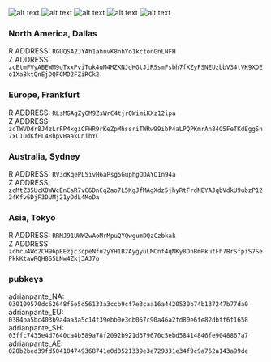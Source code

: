 
![alt text](https://i.imgur.com/PXejuTZ.png)
![alt text](https://i.imgur.com/FcjXorx.png)
![alt text](https://i.imgur.com/MFltytt.png)
![alt text](https://i.imgur.com/c53RN0S.png)
![alt text](https://i.imgur.com/UqZtGWg.png)


### North America, Dallas
R ADDRESS: `RGUQSA2JYAh1ahnvK8nhYo1kctonGnLNFH`  
Z ADDRESS: `zcEtmFVyABEWM9qTxxPviTuk4uM4MZKNJdHGtJiRSsmFsbh7fXZyFSNEUzbbV34tVK9XDEo1Xa8ktQnEjDQFCMD2FZiRCk2`

### Europe, Frankfurt
R ADDRESS: `RLsMGAgZyGM9ZsWrC4tjrQWimiKXz12ipa`  
Z ADDRESS: `zcTWVDdr8J4zLrFP4xgiCFHR9rKeZpMhssriTWRw99ibP4aLPQPKmrAn84G5FeTKdEggSn7xC1UdKfFL48hpvBaakCnihYC`

### Australia, Sydney
R ADDRESS: `RV3dKqePL5ivH6aPsg5GuphgQDAYQ1n94a`  
Z ADDRESS: `zcMtZ35UcKDWWcEnCaR7vC6DnCqZao7L5KgJfMAgXdz5jhyRtFrdNEYAJqbVdkU9ubzP1224Kfv6DjF3DUMj21yDdL4MoDa`

### Asia, Tokyo
R ADDRESS: `RRMJ91UWWZwAoMrMpuQYQwgumDQzCzbkak`  
Z ADDRESS: `zchcu4Wo2CH96pEEzjc3cpeNfu2yYH1B2AygyuLMCnf4qNKy8DnBmPkutFh7BrSfpiS7SePkkKtawRQH8S5LNw4Zkj3AJ7o`

### pubkeys
adrianpante\_NA: `030109570dc62648f5e5d56133a3ccb9cf7e3caa16a4420530b74b137247b77da0`  
adrianpante\_EU: `0384ba5bc403b9a4aa3a5c14f39ebb0e3db057c90a46a2fd80e6fe82dbff6f1658`  
adrianpante\_SH: `03ffc7435e4d7640ca4b589a78f2092b921d379670c5ebd58414846fe9048867a7`  
adrianpante\_AE: `020b2bed39fd504104749368741e0d0521339e3e729331e34f9c9a762a143a99de`  

